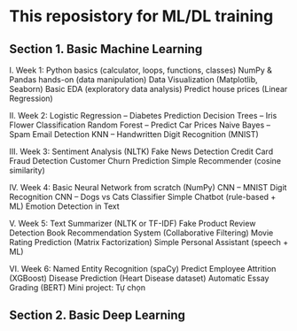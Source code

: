# This reposistory for ML/DL training

## Section 1. Basic Machine Learning

I. Week 1:
Python basics (calculator, loops, functions, classes)
NumPy & Pandas hands-on (data manipulation)
Data Visualization (Matplotlib, Seaborn)
Basic EDA (exploratory data analysis)
Predict house prices (Linear Regression)

II. Week 2:
Logistic Regression – Diabetes Prediction
Decision Trees – Iris Flower Classification
Random Forest – Predict Car Prices
Naive Bayes – Spam Email Detection
KNN – Handwritten Digit Recognition (MNIST)

III. Week 3:
Sentiment Analysis (NLTK)
Fake News Detection
Credit Card Fraud Detection
Customer Churn Prediction
Simple Recommender (cosine similarity)

IV. Week 4:
Basic Neural Network from scratch (NumPy)
CNN – MNIST Digit Recognition
CNN – Dogs vs Cats Classifier
Simple Chatbot (rule-based + ML)
Emotion Detection in Text

V. Week 5:
Text Summarizer (NLTK or TF-IDF)
Fake Product Review Detection
Book Recommendation System (Collaborative Filtering)
Movie Rating Prediction (Matrix Factorization)
Simple Personal Assistant (speech + ML)

VI. Week 6:
Named Entity Recognition (spaCy)
Predict Employee Attrition (XGBoost)
Disease Prediction (Heart Disease dataset)
Automatic Essay Grading (BERT)
Mini project: Tự chọn


## Section 2. Basic Deep Learning